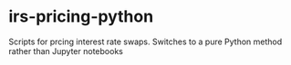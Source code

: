 # irs-pricing-python
 Scripts for prcing interest rate swaps.  Switches to a pure Python method rather than Jupyter notebooks
